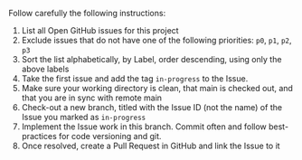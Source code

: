 Follow carefully the following instructions:

1) List all Open GitHub issues for this project
2) Exclude issues that do not have one of the following priorities: `p0`, `p1`, `p2`, `p3`
3) Sort the list alphabetically, by Label, order descending, using only the above labels
4) Take the first issue and add the tag `in-progress` to the Issue.
5) Make sure your working directory is clean, that main is checked out, and that you are in sync with remote main
6) Check-out a new branch, titled with the Issue ID (not the name) of the Issue you marked as `in-progress`
7) Implement the Issue work in this branch. Commit often and follow best-practices for code versioning and git.
8) Once resolved, create a Pull Request in GitHub and link the Issue to it

